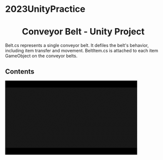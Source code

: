 # 2023UnityPractice

<h1 align="center">
    Conveyor Belt - Unity Project 
</h1>

Belt.cs represents a single conveyor belt. It defiles the belt's behavior, including item transfer and movement. BeltItem.cs is attached to each item GameObject on the conveyor belts. 

## Contents
![Belt Demo](https://github.com/minimalU/2023UnityPractice/blob/belt/UnityPractice230729.gif)
